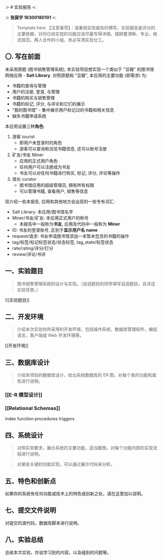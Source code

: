 :> # 实验报告 <:

:> **张宸宇 18300180101** <:

> Template here
> 【注意事项】：请重视实验报告的撰写，实验报告是评分的主要依据，对你已经实现的功能应该尽量写得详细，措辞要清晰、专业，格式规范。两人合作的小组，务必写清实验分工。

## 〇. 写在前面

未采用原题 (图书销售管理系统), 本实验项目想实现一个类似于 "豆瓣" 的图书馆网络应用 - **Salt Library**. 对照原题和 "豆瓣", 本应用的主要功能 (即需求) 为:

* 书籍的查询与管理
* 用户的注册, 登录, 与管理
* 书籍的购买与销售管理
* 书籍的标记, 评分, 与评论和它们的展示
* "我的图书馆" - 集中展示用户标记过的书籍和相关信息
* 缺失书籍申请系统

本应用设置三种**角色**:

1. 游客 tourist
    * 即用户未登录时的角色
    * 游客可以查询和浏览书籍信息, 还可以账号注册
2. 矿友/书友 Miner
    * 应用的正式用户角色
    * 任何用户可以注册成为书友
    * 书友可以对任何书籍进行购买, 标记, 评分, 评论等操作
3. 馆长 curator
    * 图书馆应用的超级管理员, 拥有所有权限
    * 可以管理书籍, 查看用户, 销售等信息

现介绍一些本报告, 应用和其他地方会出现的一些专有词汇:

* Salt Library: 本应用/图书馆名字
* Miner/书友/矿友: 本应用正式用户的称号
    * 本报告中一般称为**书友**, 应用及代码中一般称为 **Miner**
* ID: 书友的登录账号, 区别于**显示用户名 name**
* request/请求: 书友申请图书馆添加一本暂未包含的书籍的操作
* tag/标签/标记标签状态/状态标签, tag_state/标签状态
* rate/rating/评分/打分
* review/评论/书评

## 一、实验题目

> 图书销售管理系统的设计与实现。（自选题目的同学填写自选题目，且详述实验背景。）

![[实验题目]]

## 二、开发环境

> 介绍本次实验你所采用的开发环境，包括操作系统，数据库管理软件，编程语言，客户端或 Web 开发环境等。

[[开发环境]]

## 三、数据库设计

> 介绍本项目的数据库设计，给出系统数据库的 ER 图，对每个表的功能和属性进行说明。

### [[E-R 模型设计]]

### [[Relational Schemas]]

index
function
procedures
triggers

## 四、系统设计

> 对照实验要求，展示系统的主要功能，适当截图，对每个功能内部的实现流程进行说明。

> 对某些关键的功能实现，可以通过展示代码来分析。

## 五、特色和创新点

如果你的系统有任何功能或技术上的特色或创新之处，请在这里加以说明。

## 七、提交文件说明

对提交的源代码，数据库脚本进行说明。

## 八、实验总结

总结本次实验，你说学习到的内容，以及碰到的问题等。
